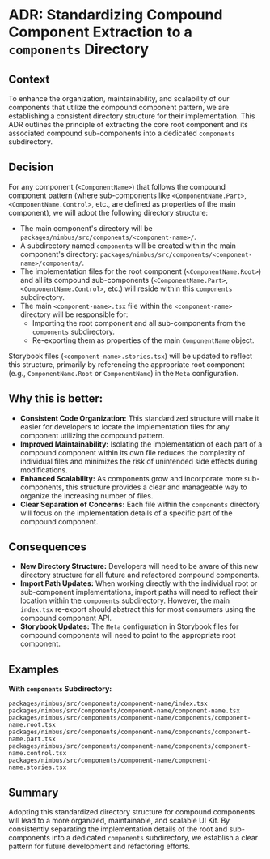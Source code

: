 # ADR: Standardizing Compound Component Extraction to a `components` Directory

## Context

To enhance the organization, maintainability, and scalability of our components
that utilize the compound component pattern, we are establishing a consistent
directory structure for their implementation. This ADR outlines the principle of
extracting the core root component and its associated compound sub-components
into a dedicated `components` subdirectory.

## Decision

For any component (`<ComponentName>`) that follows the compound component
pattern (where sub-components like `<ComponentName.Part>`,
`<ComponentName.Control>`, etc., are defined as properties of the main
component), we will adopt the following directory structure:

- The main component's directory will be
  `packages/nimbus/src/components/<component-name>/`.
- A subdirectory named `components` will be created within the main component's
  directory: `packages/nimbus/src/components/<component-name>/components/`.
- The implementation files for the root component (`<ComponentName.Root>`) and
  all its compound sub-components (`<ComponentName.Part>`,
  `<ComponentName.Control>`, etc.) will reside within this `components`
  subdirectory.
- The main `<component-name>.tsx` file within the `<component-name>` directory
  will be responsible for:
  - Importing the root component and all sub-components from the `components`
    subdirectory.
  - Re-exporting them as properties of the main `ComponentName` object.

Storybook files (`<component-name>.stories.tsx`) will be updated to reflect this
structure, primarily by referencing the appropriate root component (e.g.,
`ComponentName.Root` or `ComponentName`) in the `Meta` configuration.

## Why this is better:

- **Consistent Code Organization:** This standardized structure will make it
  easier for developers to locate the implementation files for any component
  utilizing the compound pattern.
- **Improved Maintainability:** Isolating the implementation of each part of a
  compound component within its own file reduces the complexity of individual
  files and minimizes the risk of unintended side effects during modifications.
- **Enhanced Scalability:** As components grow and incorporate more
  sub-components, this structure provides a clear and manageable way to organize
  the increasing number of files.
- **Clear Separation of Concerns:** Each file within the `components` directory
  will focus on the implementation details of a specific part of the compound
  component.

## Consequences

- **New Directory Structure:** Developers will need to be aware of this new
  directory structure for all future and refactored compound components.
- **Import Path Updates:** When working directly with the individual root or
  sub-component implementations, import paths will need to reflect their
  location within the `components` subdirectory. However, the main `index.tsx`
  re-export should abstract this for most consumers using the compound component
  API.
- **Storybook Updates:** The `Meta` configuration in Storybook files for
  compound components will need to point to the appropriate root component.

## Examples

**With `components` Subdirectory:**

```
packages/nimbus/src/components/component-name/index.tsx
packages/nimbus/src/components/component-name/component-name.tsx
packages/nimbus/src/components/component-name/components/component-name.root.tsx
packages/nimbus/src/components/component-name/components/component-name.part.tsx
packages/nimbus/src/components/component-name/components/component-name.control.tsx
packages/nimbus/src/components/component-name/component-name.stories.tsx
```

## Summary

Adopting this standardized directory structure for compound components will lead
to a more organized, maintainable, and scalable UI Kit. By consistently
separating the implementation details of the root and sub-components into a
dedicated `components` subdirectory, we establish a clear pattern for future
development and refactoring efforts.
